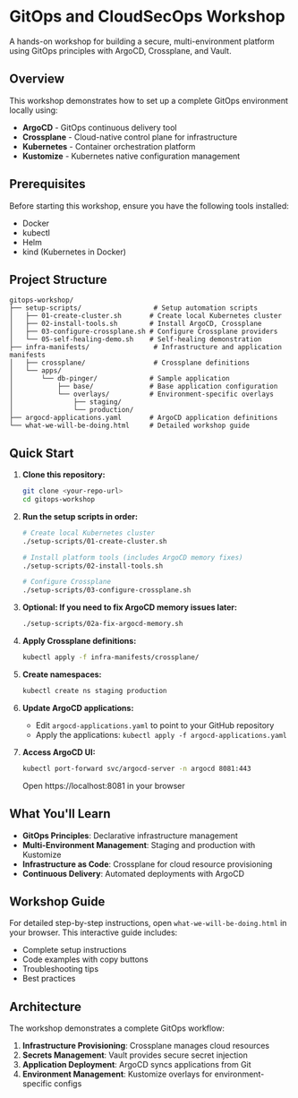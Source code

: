 # GitOps and CloudSecOps Workshop

A hands-on workshop for building a secure, multi-environment platform using GitOps principles with ArgoCD, Crossplane, and Vault.

## Overview

This workshop demonstrates how to set up a complete GitOps environment locally using:

- **ArgoCD** - GitOps continuous delivery tool
- **Crossplane** - Cloud-native control plane for infrastructure
- **Kubernetes** - Container orchestration platform
- **Kustomize** - Kubernetes native configuration management

## Prerequisites

Before starting this workshop, ensure you have the following tools installed:

- Docker
- kubectl
- Helm
- kind (Kubernetes in Docker)

## Project Structure

```
gitops-workshop/
├── setup-scripts/                  # Setup automation scripts
│   ├── 01-create-cluster.sh       # Create local Kubernetes cluster
│   ├── 02-install-tools.sh        # Install ArgoCD, Crossplane
│   ├── 03-configure-crossplane.sh # Configure Crossplane providers
│   └── 05-self-healing-demo.sh    # Self-healing demonstration
├── infra-manifests/                # Infrastructure and application manifests
│   ├── crossplane/                 # Crossplane definitions
│   └── apps/
│       └── db-pinger/             # Sample application
│           ├── base/              # Base application configuration
│           └── overlays/          # Environment-specific overlays
│               ├── staging/
│               └── production/
├── argocd-applications.yaml       # ArgoCD application definitions
└── what-we-will-be-doing.html     # Detailed workshop guide
```

## Quick Start

1. **Clone this repository:**
   ```bash
   git clone <your-repo-url>
   cd gitops-workshop
   ```

2. **Run the setup scripts in order:**
   ```bash
   # Create local Kubernetes cluster
   ./setup-scripts/01-create-cluster.sh
   
   # Install platform tools (includes ArgoCD memory fixes)
   ./setup-scripts/02-install-tools.sh
   
   # Configure Crossplane
   ./setup-scripts/03-configure-crossplane.sh
   ```

3. **Optional: If you need to fix ArgoCD memory issues later:**
   ```bash
   ./setup-scripts/02a-fix-argocd-memory.sh
   ```

3. **Apply Crossplane definitions:**
   ```bash
   kubectl apply -f infra-manifests/crossplane/
   ```

4. **Create namespaces:**
   ```bash
   kubectl create ns staging production
   ```

5. **Update ArgoCD applications:**
   - Edit `argocd-applications.yaml` to point to your GitHub repository
   - Apply the applications: `kubectl apply -f argocd-applications.yaml`

6. **Access ArgoCD UI:**
   ```bash
   kubectl port-forward svc/argocd-server -n argocd 8081:443
   ```
   Open https://localhost:8081 in your browser

## What You'll Learn

- **GitOps Principles**: Declarative infrastructure management
- **Multi-Environment Management**: Staging and production with Kustomize
- **Infrastructure as Code**: Crossplane for cloud resource provisioning
- **Continuous Delivery**: Automated deployments with ArgoCD

## Workshop Guide

For detailed step-by-step instructions, open `what-we-will-be-doing.html` in your browser. This interactive guide includes:

- Complete setup instructions
- Code examples with copy buttons
- Troubleshooting tips
- Best practices

## Architecture

The workshop demonstrates a complete GitOps workflow:

1. **Infrastructure Provisioning**: Crossplane manages cloud resources
2. **Secrets Management**: Vault provides secure secret injection
3. **Application Deployment**: ArgoCD syncs applications from Git
4. **Environment Management**: Kustomize overlays for environment-specific configs
